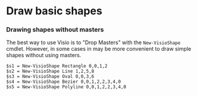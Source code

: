 # Draw basic shapes



### Drawing shapes without masters <a id="drawing-shapes-without-masters"></a>

The best way to use Visio is to "Drop Masters" with the `New-VisioShape` cmdlet. However, in some cases in may be more convenient to draw simple shapes without using masters.

```text
$s1 = New-VisioShape Rectangle 0,0,1,2
$s2 = New-VisioShape Line 1,2,5,8
$s3 = New-VisioShape Oval 0,0,3,6
$s4 = New-VisioShape Bezier 0,0,1,2,2,3,4,0
$s5 = New-VisioShape Polyline 0,0,1,2,2,3,4,0
```

